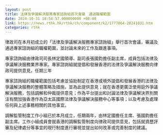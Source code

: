 ```yaml
---
layout: post
title: 法律及爭議解決服務專家諮詢組首次會議　通過職權範圍
date: 2024-10-31 18:54:57.000000000 +08:00
link: https://news.rthk.hk/rthk/ch/component/k2/1777064-20241031.htm
categories: rthk
---
```


律政司在本月初成立的「法律及爭議解決服務專家諮詢組」舉行首次會議，審議及通過專家諮詢組的職權範圍，並討論未來的工作及跟進事項。

專家諮詢組由律政司司長林定國領導、副司長張國鈞擔任副主席，成員包括法律及爭議解決服務業界專家。專家諮詢組就提倡和發展香港的法律及爭議解決服務向律政司提供意見，任期三年

專家諮詢組的職權範圍包括考慮並協助制定在香港或境外提倡和發展香港的法律及爭議解決服務的整體策略及措施，並為此提供意見；就在香港更廣泛使用庭外爭議解決服務，包括調解和仲裁提供意見；作為平台提出和討論法律及爭議解決界別關注有關加強香港作為亞太區國際法律及爭議解決服務中心等事項；以及考慮及處理任何與上述事務相關的其他事宜。
 
調解監管制度工作小組已於本月成立，任期兩年，由林定國擔任主席、張國鈞擔任副主席。工作小組成員會就香港的調解監管制度向律政司提供意見，包括就資歷評審及紀律處分等事宜的現行制度進行審視並提出如何改革或完善制度的建議。
